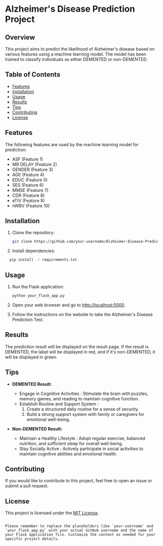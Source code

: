 # Alzheimer's Disease Prediction Project

## Overview

This project aims to predict the likelihood of Alzheimer's disease based on various features using a machine learning model. The model has been trained to classify individuals as either DEMENTED or non-DEMENTED.

## Table of Contents

- [Features](#features)
- [Installation](#installation)
- [Usage](#usage)
- [Results](#results)
- [Tips](#tips)
- [Contributing](#contributing)
- [License](#license)

## Features

The following features are used by the machine learning model for prediction:

- ASF (Feature 1)
- MR DELAY (Feature 2)
- GENDER (Feature 3)
- AGE (Feature 4)
- EDUC (Feature 5)
- SES (Feature 6)
- MMSE (Feature 7)
- CDR (Feature 8)
- eTIV (Feature 9)
- nWBV (Feature 10)

## Installation

1. Clone the repository:

   ```bash
   git clone https://github.com/your-username/Alzheimer-Disease-Prediction-Model.git
    ```
2. Install dependencies:
 ```bash
   pip install -r requirements.txt
   ```

## Usage

1. Run the Flask application:

   ```bash
   python your_flask_app.py
   ```

2. Open your web browser and go to [http://localhost:5000](http://localhost:5000).

3. Follow the instructions on the website to take the Alzheimer's Disease Prediction Test.

## Results

The prediction result will be displayed on the result page. If the result is DEMENTED, the label will be displayed in red, and if it's non-DEMENTED, it will be displayed in green.

## Tips

- **DEMENTED Result:**
  - Engage in Cognitive Activities : Stimulate the brain with puzzles, memory games, and reading to maintain cognitive function.
  - Establish Routine and Support System :
    1. Create a structured daily routine for a sense of security.
    2. Build a strong support system with family or caregivers for emotional well-being.

- **Non-DEMENTED Result:**
  - Maintain a Healthy Lifestyle : Adopt regular exercise, balanced nutrition, and sufficient sleep for overall well-being.
  - Stay Socially Active : Actively participate in social activities to maintain cognitive abilities and emotional health.

## Contributing

If you would like to contribute to this project, feel free to open an issue or submit a pull request.

## License

This project is licensed under the [MIT License](LICENSE).
```

Please remember to replace the placeholders like `your-username` and `your_flask_app.py` with your actual GitHub username and the name of your Flask application file. Customize the content as needed for your specific project details.

